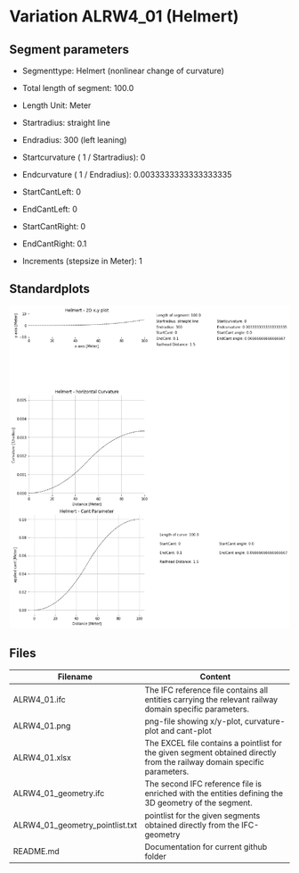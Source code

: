 # Variation ALRW4_01 (Helmert)

## Segment parameters

* Segmenttype: Helmert (nonlinear change of curvature)

* Total length of segment: 100.0

* Length Unit: Meter

* Startradius: straight line

* Endradius: 300 (left leaning)

* Startcurvature ( 1 / Startradius): 0

* Endcurvature ( 1 / Endradius): 0.0033333333333333335

* StartCantLeft: 0

* EndCantLeft: 0

* StartCantRight: 0

* EndCantRight: 0.1

* Increments (stepsize in Meter): 1

## Standardplots

<img src="./ALRW4_01.png">


## Files


| Filename                      | Content |
| ----------------------------- | --------------------------------------------------------------------------------------------- |
| ALRW4_01.ifc | The IFC reference file contains all entities carrying the relevant railway domain specific parameters. |
| ALRW4_01.png | png-file showing x/y-plot, curvature-plot and cant-plot  |
| ALRW4_01.xlsx | The EXCEL file contains a pointlist for the given segment obtained directly from the railway domain specific parameters.  |
| ALRW4_01_geometry.ifc | The second IFC reference file is enriched with the entities defining the 3D geometry of the segment.  |
| ALRW4_01_geometry_pointlist.txt | pointlist for the given segments obtained directly from the IFC-geometry  |
| README.md | Documentation for current github folder  |


